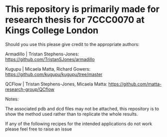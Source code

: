 # This repository is primarily made for research thesis for 7CCC0070 at Kings College London

Should you use this please give credit to the appropriate authors:

Armadillo | Tristan Stephens-Jones: https://github.com/TristanSJones/armadillo

Kugupu | Micaela Matta, Richard Gowers: https://github.com/kugupu/kugupu/tree/master

QCFlow | Tristan Stephens-Jones, Micaela Matta: https://github.com/matta-research-group/QCflow

Notes:

The associated pdb and dcd files may not be attached, this repository is to show the method used rather than to replicate the whole results.

If any of the following recipes for the intended applications do not work please feel free to raise an issue 
